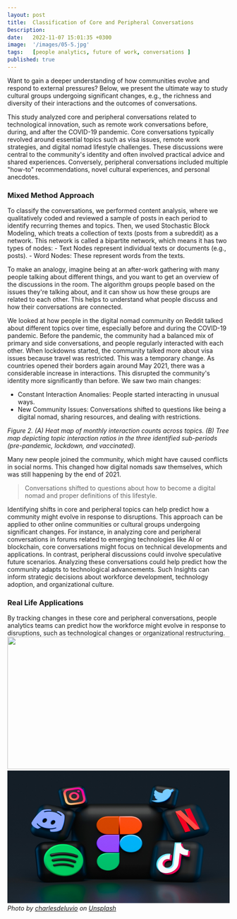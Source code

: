 ```yaml
---
layout: post
title:  Classification of Core and Peripheral Conversations
Description: 
date:   2022-11-07 15:01:35 +0300
image:  '/images/05-5.jpg'
tags:   [people analytics, future of work, conversations ]
published: true
---
```

Want to gain a deeper understanding of how communities evolve and respond to external pressures? Below, we present the ultimate way to study cultural groups undergoing significant changes, e.g., the richness and diversity of their interactions and the outcomes of conversations. 

This study analyzed core and peripheral conversations related to technological innovation, such as remote work conversations before, during, and after the COVID-19 pandemic. Core conversations typically revolved around essential topics such as visa issues, remote work strategies, and digital nomad lifestyle challenges. These discussions were central to the community's identity and often involved practical advice and shared experiences. Conversely, peripheral conversations included multiple "how-to" recommendations, novel cultural experiences, and personal anecdotes.

<h3>Mixed Method Approach</h3>
To classify the conversations, we performed content analysis, where we qualitatively coded and reviewed a sample of posts in each period to identify recurring themes and topics.
Then, we used Stochastic Block Modeling, which treats a collection of texts (posts from a subreddit) as a network. This network is called a bipartite network, which means it has two types of nodes:
  - Text Nodes represent individual texts or documents (e.g., posts).
  - Word Nodes: These represent words from the texts.

To make an analogy, imagine being at an after-work gathering with many people talking about different things, and you want to get an overview of the discussions in the room. The algorithm groups people based on the issues they're talking about, and it can show us how these groups are related to each other. This helps to understand what people discuss and how their conversations are connected.

We looked at how people in the digital nomad community on Reddit talked about different topics over time, especially before and during the COVID-19 pandemic. Before the pandemic, the community had a balanced mix of primary and side conversations, and people regularly interacted with each other. When lockdowns started, the community talked more about visa issues because travel was restricted. This was a temporary change.
As countries opened their borders again around May 2021, there was a considerable increase in interactions. This disrupted the community's identity more significantly than before. We saw two main changes:
- Constant Interaction Anomalies: People started interacting in unusual ways.
- New Community Issues: Conversations shifted to questions like being a digital nomad, sharing resources, and dealing with restrictions.


*Figure 2. (A) Heat map of monthly interaction counts across topics. (B) Tree map depicting topic
interaction ratios in the three identified sub-periods (pre-pandemic, lockdown, and vaccinated).*

Many new people joined the community, which might have caused conflicts in social norms. This changed how digital nomads saw themselves, which was still happening by the end of 2021.

> Conversations shifted to questions about how to become a digital nomad and proper definitions of this lifestyle.

Identifying shifts in core and peripheral topics can help predict how a community might evolve in response to disruptions. This approach can be applied to other online communities or cultural groups undergoing significant changes. For instance, in analyzing core and peripheral conversations in forums related to emerging technologies like AI or blockchain, core conversations might focus on technical developments and applications. In contrast, peripheral discussions could involve speculative future scenarios. Analyzing these conversations could help predict how the community adapts to technological advancements. Such Insights can inform strategic decisions about workforce development, technology adoption, and organizational culture.

<h3>Real Life Applications</h3>
By tracking changes in these core and peripheral conversations, people analytics teams can predict how the workforce might evolve in response to disruptions, such as technological changes or organizational restructuring.

<div class="gallery-box">
  <div class="gallery">
    <img src="/images/05-4.jpg" style="height: 300px; width: 600px;">
    <img src="/images/05-3.jpg" style="height: 300px; width: 600px;">
  </div>
  <em>Photo by <a href="https://unsplash.com/@charlesdeluvio?utm_content=creditCopyText&utm_medium=referral&utm_source=unsplash">charlesdeluvio</a> on <a href="https://unsplash.com/photos/man-using-macbook-Lks7vei-eAg?utm_content=creditCopyText&utm_medium=referral&utm_source=unsplash">Unsplash</a></em>




